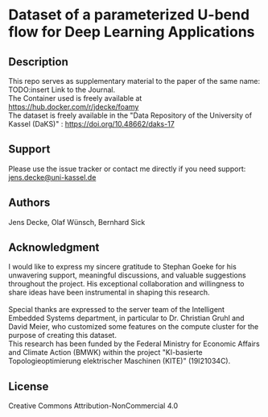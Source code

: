 # Dataset of a parameterized U-bend flow for Deep Learning Applications

## Description
This repo serves as supplementary material to the paper of the same name: TODO:insert Link to the Journal.\
The Container used is freely available at https://hub.docker.com/r/jdecke/foamy \
The dataset is freely available in the "Data Repository of the University of Kassel (DaKS)" : https://doi.org/10.48662/daks-17

## Support
Please use the issue tracker or contact me directly if you need support: jens.decke@uni-kassel.de

## Authors
Jens Decke, Olaf Wünsch, Bernhard Sick

## Acknowledgment
I would like to express my sincere gratitude to Stephan Goeke for his unwavering support, meaningful discussions, and valuable suggestions throughout the project. His exceptional collaboration and willingness to share ideas have been instrumental in shaping this research.\
\
Special thanks are expressed to the server team of the Intelligent Embedded Systems department, in particular to Dr. Christian Gruhl and David Meier, who customized some features on the compute cluster for the purpose of creating this dataset.\
This research has been funded by the Federal Ministry for Economic Affairs and Climate Action (BMWK) within the project "KI-basierte Topologieoptimierung elektrischer Maschinen (KITE)" (19I21034C). 

## License
Creative Commons Attribution-NonCommercial 4.0

